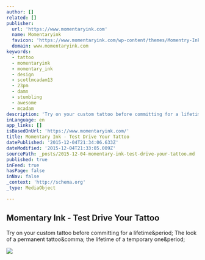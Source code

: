 ```yaml
---
author: []
related: []
publisher:
  url: 'https://www.momentaryink.com'
  name: Momentaryink
  favicon: 'https://www.momentaryink.com/wp-content/themes/Momentry-Ink/images/favicon.ico'
  domain: www.momentaryink.com
keywords:
  - tattoo
  - momentaryink
  - momentary_ink
  - design
  - scottmcadam13
  - 23pm
  - damn
  - stumbling
  - awesome
  - mcadam
description: 'Try on your custom tattoo before committing for a lifetime. The look of a permanent tattoo, the lifetime of a temporary one.'
inLanguage: en
app_links: []
isBasedOnUrl: 'https://www.momentaryink.com/'
title: Momentary Ink - Test Drive Your Tattoo
datePublished: '2015-12-04T21:34:06.633Z'
dateModified: '2015-12-04T21:33:05.009Z'
sourcePath: _posts/2015-12-04-momentary-ink-test-drive-your-tattoo.md
published: true
inFeed: true
hasPage: false
inNav: false
_context: 'http://schema.org'
_type: MediaObject

---
```

<article style=""><h1>Momentary Ink - Test Drive Your Tattoo</h1><p>Try on your custom tattoo before committing for a lifetime&amp;period; The look of a permanent tattoo&amp;comma; the lifetime of a temporary one&amp;period;</p><img src="https://www.momentaryink.com/wp-content/uploads/2015/10/IMG_24041.jpg" /></article>